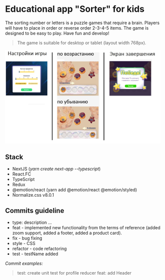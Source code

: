 # Educational app "Sorter" for kids
The sorting number or letters is a puzzle games that require a brain. Players will have to place in order or reverse order 2-3-4-5 items. The game is designed to be easy to play.
Have fun and develop!

> The game is suitable for desktop or tablet (layout width 768px).
 
 ![app example](assets/img/app_prototipe.jpg)

## Stack
- NextJS (*yarn create next-app --typescript*)
- React.FC
- TypeScript
- Redux
- @emotion/react (yarn add @emotion/react @emotion/styled)
- Normalize.css v8.0.1

## Commits guideline
- type: description ... 
- feat - implemented new functionality from the terms of reference (added zoom support, added a footer, added a product card). 
- fix - bug fixing 
- style - CSS
- refactor - code refactoring 
- test - testName added

*Commit examples:*
> test: create unit test for profile reducer 
> feat: add Header


